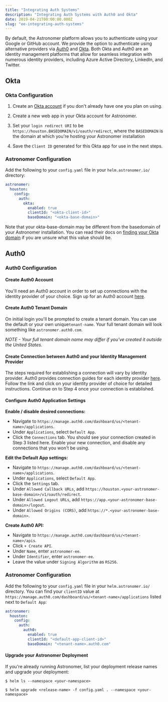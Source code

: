 ```yaml
---
title: "Integrating Auth Systems"
description: "Integrating Auth Systems with Auth0 and Okta"
date: 2019-04-21T00:00:00.000Z
slug: "ee-integrating-auth-systems"
---
```


By default, the Astronomer platform allows you to authenticate using your Google or GitHub account. We provide the option to authenticate using alternative providers via [Auth0](https://auth0.com/) and [Okta](https://okta.com). Both Okta and Auth0 are an identity management platforms that allow for seamless integration with numerous identity providers, including Azure Active Directory, LinkedIn, and Twitter.

## Okta

### Okta Configuration

1. Create an [Okta account](https://www.okta.com/) if you don't already have one you plan on using.

2. Create a new web app in your Okta account for Astronomer.

3. Set your `login redirect URI` to be `https://houston.BASEDOMAIN/v1/oauth/redirect`, where the `BASEDOMAIN` is the domain at which you're hosting your Astronomer installation

4. Save the `Client ID` generated for this Okta app for use in the next steps.

### Astronomer Configuration

Add the following to your `config.yaml` file in your `helm.astronomer.io/` directory:

```yaml
astronomer:
  houston:
    config:
      auth:
        okta:
          enabled: true
          clientId: "<okta-client-id>"
          baseDomain: "<okta-base-domain>"
```

Note that your okta-base-domain may be different from the basedomain of your Astronomer installation. You can read their docs on [finding your Okta domain](https://developer.okta.com/docs/api/getting_started/finding_your_domain/) if you are unsure what this value should be.


## Auth0

### Auth0 Configuration

#### Create Auth0 Account

You'll need an Auth0 account in order to set up connections with the identity provider of your choice. Sign up for an Auth0 account [here](https://auth0.com/signup).

#### Create Auth0 Tenant Domain

On initial login you'll be prompted to create a tenant domain. You can use the default or your own unique`tenant-name`. Your full tenant domain will look something like `astronomer.auth0.com`.

*NOTE - Your full tenant domain name may differ if you've created it outside the United States.*

#### Create Connection between Auth0 and your Identity Management Provider

The steps required for establishing a connection will vary by identity provider. Auth0 provides connection guides for each identity provider [here](https://auth0.com/docs/identityproviders). Follow the link and click on your identity provider of choice for detailed instructions. Continue on to Step 4 once your connection is established.

#### Configure Auth0 Application Settings

**Enable / disable desired connections:**

* Navigate to `https://manage.auth0.com/dashboard/us/<tenant-name>/applications`.
* Under `Applications`, select `Default App`.
* Click the `Connections` tab. You should see your connection created in Step 3 listed here. Enable your new connection, and disable any connections that you won't be using.

**Edit the Default App settings:**

* Navigate to `https://manage.auth0.com/dashboard/us/<tenant-name>/applications`.
* Under `Applications`, select `Default App`.
* Click the `Settings` tab.
* Under `Allowed Callback URLs`, add `https://houston.<your-astronomer-base-domain>/v1/oauth/redirect`.
* Under `Allowed Logout URLs`, add `https://app.<your-astronomer-base-domain>/logout`.
* Under `Allowed Origins (CORS)`, add `https://*.<your-astronomer-base-domain>`.

**Create Auth0 API:**

* Navigate to `https://manage.auth0.com/dashboard/us/<tenant-name>/apis`.
* Click `+ Create API`.
* Under `Name`, enter `astronomer-ee`.
* Under `Identifier`, enter `astronomer-ee`.
* Leave the value under `Signing Algorithm` as `RS256`.

### Astronomer Configuration

Add the following to your `config.yaml` file in your `helm.astronomer.io/` directory. You can find your `clientID` value at `https://manage.auth0.com/dashboard/us/<tenant-name>/applications` listed next to `Default App`:

```yaml
astronomer:
  houston:
    config:
      auth:
        auth0:
          enabled: true
          clientId: "<default-app-client-id>"
          baseDomain: "<tenant-name>.auth0.com"
```

#### Upgrade your Astronomer Deployment

If you're already running Astronomer, list your deployment release names and upgrade your deployment:
```
$ helm ls --namespace <your-namespace>
```
```
$ helm upgrade <release-name> -f config.yaml . --namespace <your-namespace>
```
